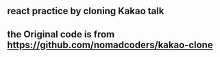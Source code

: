 ## react practice by cloning Kakao talk
## the Original code is from https://github.com/nomadcoders/kakao-clone 
